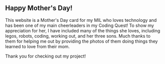 ## Happy Mother's Day!

This website is a Mother's Day card for my MIL who loves technology and has been one of my main cheerleaders in my Coding Quest!
To show my appreciation for her, I have included many of the things she loves, including legos, robots, coding, working out, and her three sons. Much thanks to them for helping me out by providing the photos of them doing things they learned to love from their mom. 

Thank you for checking out my project!